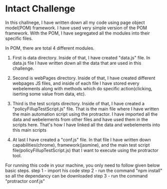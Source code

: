 # Intact Challenge

In this challnege, I have written down all my code using page object model(POM) framework. I have used very simple version of the POM framework. With the POM, I have segregated all the modules into their specific files.

In POM, there are total 4 different modules.

1. First is data directory. Inside of that, I have created "data.js" file. In data.js file I have written down all the data that are used in this challenge.

2. Second is webPages directory. Inside of that, I have created different webpages JS files, and inside of each file I have stored every webelements along with methods which do specific action(clicking, iserting some value from data, etc).

3. Third is the test scripts directory. Inside of that, I have created a "policyFillupTestScript.js" file. That is the main file where I have written the main automation script using the protractor. I have imported all the data and webelements from other files and have used them in the scripts here. That's how I have linked all the data and webelements into this main scripts

4. At last I have created a "conf.js" file. In that file I have written down capabilities(chrome), framework(jasmine), and the main test script file(policyFillupTestScript.js) that I want to execute using the protractor tool.

For running this code in your machine, you only need to follow given below basic steps.
step 1 - import his code
step 2 - run the command "npm install" so all the dependancy can be downloaded
step 3 - run the command "protractor conf.js"
